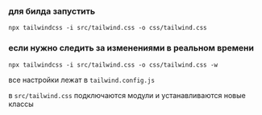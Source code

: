 ### для билда запустить

```npx tailwindcss -i src/tailwind.css -o css/tailwind.css```

### если нужно следить за изменениями в реальном времени

```npx tailwindcss -i src/tailwind.css -o css/tailwind.css -w```

все настройки лежат в ```tailwind.config.js```

в ```src/tailwind.css``` подключаются модули и устанавливаются новые классы
